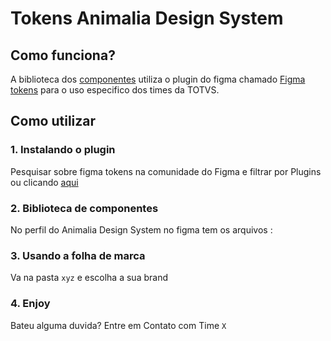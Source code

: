 # Tokens Animalia Design System
## Como funciona?

A biblioteca dos <a href=google.com>componentes</a> utiliza o plugin do figma chamado <a href=https://www.figma.com/community/plugin/843461159747178978/Figma-Tokens>Figma tokens</a> para o uso especifico dos times da TOTVS.

## Como utilizar

### 1. Instalando o plugin
Pesquisar sobre figma tokens na comunidade do Figma e filtrar por Plugins ou clicando <a href=https://www.figma.com/community/plugin/843461159747178978/Figma-Tokens>aqui</a>

### 2. Biblioteca de componentes
No perfil do Animalia Design System no figma tem os arquivos :

### 3. Usando a folha de marca
Va na pasta <code>xyz</code> e escolha a sua brand

### 4. Enjoy
Bateu alguma duvida? Entre em Contato com Time <code>X</code>

